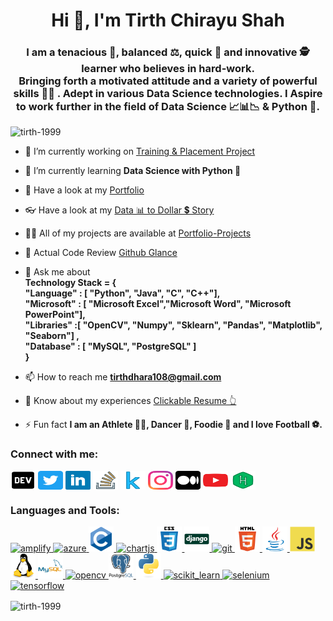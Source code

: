 <h1 align="center">Hi 👋, I'm Tirth Chirayu Shah</h1>
<h3 align="center">I am a tenacious 🚀, balanced ⚖️, quick 💨 and innovative 🕵️ learner who believes in hard-work.<br> Bringing forth a motivated attitude and a variety of powerful skills 🤹🏻 . Adept in various Data Science technologies. I Aspire to work further in the field of Data Science 📈📊📉 & Python 🐍.</h3>

<p align="left"> <img src="https://komarev.com/ghpvc/?username=tirth-1999&label=Profile%20views&color=0e75b6&style=flat" alt="tirth-1999" /> </p>

- 🔭 I’m currently working on [Training & Placement Project](https://github.com/Tirth-1999/LY-project)

- 🌱 I’m currently learning **Data Science with Python 🐍**

- 👀 Have a look at my [Portfolio](https://bit.ly/3bmzc7D)

- 👓 Have a look at my [Data 📊 to Dollar 💲 Story](https://www.youtube.com/playlist?list=PL7F3DSvqWsylA6fBnF-Ntt-UaZ8mOjPAs)

- 👨‍💻 All of my projects are available at [Portfolio-Projects](https://tirth-1999.github.io/Portfolio_tcs1999.github.io/#Project)

- 📝 Actual Code Review [Github Glance](https://github.com/Tirth-1999?tab=repositories)

- 💬 Ask me about <br> **Technology Stack = { <br> <t> "Language" : [ "Python", "Java", "C", "C++"], <br> <t>"Microsoft" : [ "Microsoft Excel","Microsoft Word", "Microsoft PowerPoint"], <br> <t>"Libraries" :[ "OpenCV", "Numpy", "Sklearn", "Pandas", "Matplotlib", "Seaborn"] , <br> <t>"Database" : [ "MySQL", "PostgreSQL" ] <br> }**

- 📫 How to reach me **tirthdhara108@gmail.com**

- 📄 Know about my experiences [Clickable Resume 👆](https://tirth-1999.github.io/Portfolio_tcs1999.github.io/assets/doc/resume.pdf)

- ⚡ Fun fact **I am an Athlete 🏃‍♂️, Dancer 🕺, Foodie 🥘 and I love Football ⚽.**

<h3 align="left">Connect with me:</h3>
<p align="left">
<a href="https://dev.to/tirth1999" target="blank"><img align="center" src="icons\iconfinder_84_Dev_logo_logos_4373243.svg" alt="tirth1999" height="30" width="40" /></a>
<a href="https://twitter.com/tirthsh29132292" target="blank"><img align="center" src="icons\twitter.svg" alt="tirthsh29132292" height="30" width="40" /></a>
<a href="https://linkedin.com/in/tirth-chirayu-shah" target="blank"><img align="center" src="icons\iconfinder_square-linkedin_317725.svg" alt="tirth-chirayu-shah" height="30" width="40" /></a>
<a href="https://stackoverflow.com/users/9769923" target="blank"><img align="center" src="icons\iconfinder_logo_stackoverflow_Stack_overflow_6541614.svg" alt="9769923" height="30" width="40" /></a>
<a href="https://kaggle.com/tcs1999" target="blank"><img align="center" src="icons\iconfinder_189_Kaggle_4519136.svg" alt="tcs1999" height="30" width="40" /></a>
<a href="https://instagram.com/tcs_1110" target="blank"><img align="center" src="icons\iconfinder_Instagram_1298747.svg" alt="tcs_1110" height="30" width="40" /></a>
<a href="https://medium.com/@tirthdhara108" target="blank"><img align="center" src="icons\iconfinder_Medium_rounded_cr_7088990.svg" alt="@tirthdhara108" height="30" width="40" /></a>
<a href="https://www.youtube.com/c/tirth shah" target="blank"><img align="center" src="icons\iconfinder_1_Youtube_colored_svg_5296521.svg" alt="tirth shah" height="30" width="40" /></a>
<a href="https://www.hackerrank.com/tirthdhara108" target="blank"><img align="center" src="icons\iconfinder_160_Hackerrank_4519110.svg" alt="tirthdhara108" height="30" width="40" /></a>
</p>

<h3 align="left">Languages and Tools:</h3>
<p align="left"> <a href="https://aws.amazon.com/amplify/" target="_blank"> <img src="https://docs.amplify.aws/assets/logo-dark.svg" alt="amplify" width="40" height="40"/> </a> <a href="https://azure.microsoft.com/en-in/" target="_blank"> <img src="https://www.vectorlogo.zone/logos/microsoft_azure/microsoft_azure-icon.svg" alt="azure" width="40" height="40"/> </a> <a href="https://www.cprogramming.com/" target="_blank"> <img src="https://raw.githubusercontent.com/devicons/devicon/master/icons/c/c-original.svg" alt="c" width="40" height="40"/> </a> <a href="https://www.chartjs.org" target="_blank"> <img src="https://www.chartjs.org/media/logo-title.svg" alt="chartjs" width="40" height="40"/> </a> <a href="https://www.w3schools.com/css/" target="_blank"> <img src="https://raw.githubusercontent.com/devicons/devicon/master/icons/css3/css3-original-wordmark.svg" alt="css3" width="40" height="40"/> </a> <a href="https://www.djangoproject.com/" target="_blank"> <img src="https://raw.githubusercontent.com/devicons/devicon/master/icons/django/django-original.svg" alt="django" width="40" height="40"/> </a> <a href="https://git-scm.com/" target="_blank"> <img src="https://www.vectorlogo.zone/logos/git-scm/git-scm-icon.svg" alt="git" width="40" height="40"/> </a> <a href="https://www.w3.org/html/" target="_blank"> <img src="https://raw.githubusercontent.com/devicons/devicon/master/icons/html5/html5-original-wordmark.svg" alt="html5" width="40" height="40"/> </a> <a href="https://www.java.com" target="_blank"> <img src="https://raw.githubusercontent.com/devicons/devicon/master/icons/java/java-original.svg" alt="java" width="40" height="40"/> </a> <a href="https://developer.mozilla.org/en-US/docs/Web/JavaScript" target="_blank"> <img src="https://raw.githubusercontent.com/devicons/devicon/master/icons/javascript/javascript-original.svg" alt="javascript" width="40" height="40"/> </a> <a href="https://www.linux.org/" target="_blank"> <img src="https://raw.githubusercontent.com/devicons/devicon/master/icons/linux/linux-original.svg" alt="linux" width="40" height="40"/> </a> <a href="https://www.mysql.com/" target="_blank"> <img src="https://raw.githubusercontent.com/devicons/devicon/master/icons/mysql/mysql-original-wordmark.svg" alt="mysql" width="40" height="40"/> </a> <a href="https://opencv.org/" target="_blank"> <img src="https://www.vectorlogo.zone/logos/opencv/opencv-icon.svg" alt="opencv" width="40" height="40"/> </a> <a href="https://www.postgresql.org" target="_blank"> <img src="https://raw.githubusercontent.com/devicons/devicon/master/icons/postgresql/postgresql-original-wordmark.svg" alt="postgresql" width="40" height="40"/> </a> <a href="https://www.python.org" target="_blank"> <img src="https://raw.githubusercontent.com/devicons/devicon/master/icons/python/python-original.svg" alt="python" width="40" height="40"/> </a> <a href="https://scikit-learn.org/" target="_blank"> <img src="https://upload.wikimedia.org/wikipedia/commons/0/05/Scikit_learn_logo_small.svg" alt="scikit_learn" width="40" height="40"/> </a> <a href="https://www.selenium.dev" target="_blank"> <img src="https://raw.githubusercontent.com/detain/svg-logos/780f25886640cef088af994181646db2f6b1a3f8/svg/selenium-logo.svg" alt="selenium" width="40" height="40"/> </a> <a href="https://www.tensorflow.org" target="_blank"> <img src="https://www.vectorlogo.zone/logos/tensorflow/tensorflow-icon.svg" alt="tensorflow" width="40" height="40"/> </a> </p>

<p><img align="center" src="https://github-readme-stats.vercel.app/api/top-langs?username=tirth-1999&show_icons=true&locale=en&layout=compact" alt="tirth-1999" /></p>
